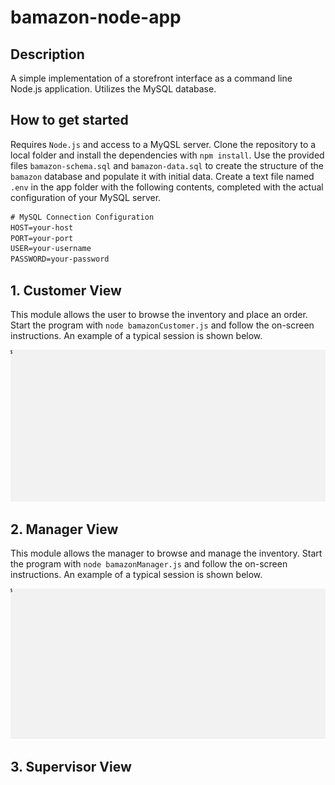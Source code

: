 # bamazon-node-app

## Description

 A simple implementation of a storefront interface as a command line Node.js application. Utilizes the MySQL database.

## How to get started

Requires `Node.js` and access to a MyQSL server. Clone the repository to a local folder and install the dependencies with `npm install`. Use the provided files `bamazon-schema.sql` and `bamazon-data.sql` to create the structure of the `bamazon` database and populate it with initial data. Create a text file named `.env` in the app folder with the following contents, completed with the actual configuration of your MySQL server. 

```txt
# MySQL Connection Configuration
HOST=your-host
PORT=your-port
USER=your-username
PASSWORD=your-password
```

## 1. Customer View

This module allows the user to browse the inventory and place an order. Start the program with `node bamazonCustomer.js` and follow the on-screen instructions. An example of a typical session is shown below.

![customer-view](images/customer-view.gif "Customer View")

## 2. Manager View

This module allows the manager to browse and manage the inventory. Start the program with `node bamazonManager.js` and follow the on-screen instructions. An example of a typical session is shown below.

![manager-view](images/manager-view.gif "Manager View")

## 3. Supervisor View